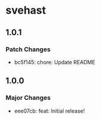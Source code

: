 # svehast

## 1.0.1

### Patch Changes

- bc5f145: chore: Update README

## 1.0.0

### Major Changes

- eee07cb: feat: Initial release!
